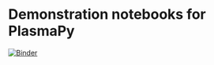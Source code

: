 # Demonstration notebooks for PlasmaPy

[![Binder](https://mybinder.org/badge_logo.svg)](https://mybinder.org/v2/gh/PlasmaPy/PlasmaPy-Demos/main)
